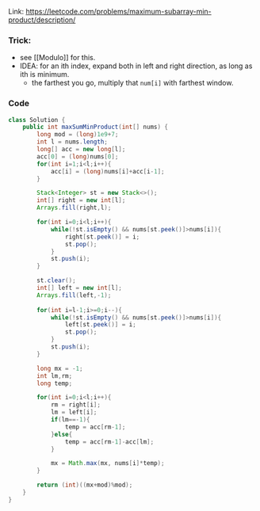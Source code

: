 Link: https://leetcode.com/problems/maximum-subarray-min-product/description/

### Trick:
- see [[Modulo]] for this.
- IDEA: for an ith index, expand both in left and right direction, as long as ith is minimum.
	- the farthest you go, multiply that `num[i]` with farthest window.

### Code
```java
class Solution {
    public int maxSumMinProduct(int[] nums) {
        long mod = (long)1e9+7;
        int l = nums.length;
        long[] acc = new long[l];
        acc[0] = (long)nums[0];
        for(int i=1;i<l;i++){
            acc[i] = (long)nums[i]+acc[i-1];
        }

        Stack<Integer> st = new Stack<>();
        int[] right = new int[l];
        Arrays.fill(right,l);

        for(int i=0;i<l;i++){
            while(!st.isEmpty() && nums[st.peek()]>nums[i]){
                right[st.peek()] = i;
                st.pop();
            }
            st.push(i);
        }

        st.clear();
        int[] left = new int[l];
        Arrays.fill(left,-1);
        
        for(int i=l-1;i>=0;i--){
            while(!st.isEmpty() && nums[st.peek()]>nums[i]){
                left[st.peek()] = i;
                st.pop();
            }
            st.push(i);
        }

        long mx = -1;
        int lm,rm;
        long temp;

        for(int i=0;i<l;i++){
            rm = right[i];
            lm = left[i];
            if(lm==-1){
                temp = acc[rm-1];
            }else{
                temp = acc[rm-1]-acc[lm];
            }

            mx = Math.max(mx, nums[i]*temp);
        }

        return (int)((mx+mod)%mod);
    }
}
```